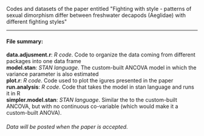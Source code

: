 Codes and datasets of the paper entitled "Fighting with style - patterns of sexual dimorphism differ between freshwater decapods (Aeglidae) with different fighting styles"

-----------------------
#### File summary:</br>

<b>data.adjusment.r</b>: *R code*. Code to organize the data coming from different packages into one data frame</br>
<b>model.stan</b>: *STAN language*. The custom-built ANCOVA model in which the variance parameter is also estimated</br>
<b>plot.r</b>: *R code*. Code used to plot the igures presented in the paper</br>
<b>run.analysis</b>: *R code*. Code that takes the model in stan language and runs it in R</br>
<b>simpler.model.stan</b>: *STAN language*. Similar the to the custom-built ANCOVA, but with no continuous co-variable (which would make it a custom-built ANOVA).


###### Data will be posted when the paper is accepted.
